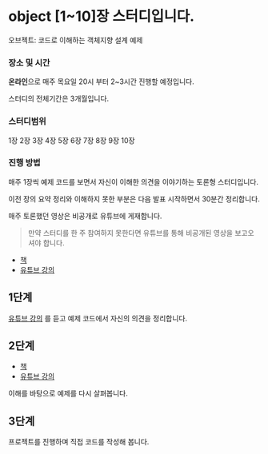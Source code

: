 # object [1~10]장 스터디입니다.
오브젝트: 코드로 이해하는 객체지향 설계 예제

### 장소 및 시간
**온라인**으로 매주 목요일 20시 부터 2~3시간 진행할 예정입니다.

스터디의 전체기간은 3개월입니다.

### 스터디범위
1장 2장 3장 4장 5장 6장 7장 8장 9장 10장

### 진행 방법
매주 1장씩 예제 코드를 보면서 자신이 이해한 의견을 이야기하는 토론형 스터디입니다.

이전 장의 요약 정리와 이해하지 못한 부분은 다음 발표 시작하면서 30분간 정리합니다.

매주 토론했던 영상은 비공개로 유튜브에 게재합니다.

> 만약 스터디를 한 주 참여하지 못한다면 유튜브를 통해 비공개된 영상을 보고오셔야 합니다.

* [책](https://wikibook.co.kr/object/)
* [유튜브 강의](https://www.youtube.com/watch?v=sWyZUzQW3IM&list=PLBNdLLaRx_rI-UsVIGeWX_iv-e8cxpLxS)

## 1단계
[유튜브 강의](https://www.youtube.com/watch?v=sWyZUzQW3IM&list=PLBNdLLaRx_rI-UsVIGeWX_iv-e8cxpLxS)
를 듣고 예제 코드에서 자신의 의견을 정리합니다.

## 2단계 
* [책](https://wikibook.co.kr/object/)
* [유튜브 강의](https://www.youtube.com/watch?v=sWyZUzQW3IM&list=PLBNdLLaRx_rI-UsVIGeWX_iv-e8cxpLxS)

이해를 바탕으로 예제를 다시 살펴봅니다.


## 3단계 
프로젝트를 진행하며 직접 코드를 작성해 봅니다.
